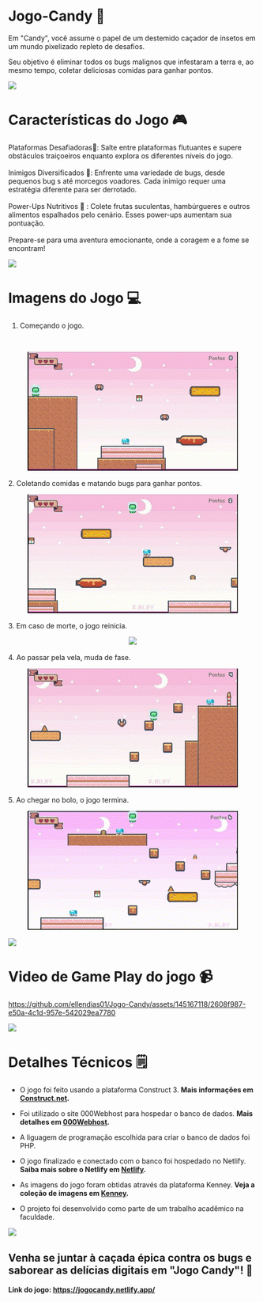  # Jogo-Candy 🍬

Em "Candy", você assume o papel de um destemido caçador de insetos em um mundo pixelizado repleto de desafios. 

Seu objetivo é eliminar todos os bugs malignos que infestaram a terra e, ao mesmo tempo, coletar deliciosas comidas para ganhar pontos.

<img src="https://user-images.githubusercontent.com/73097560/115834477-dbab4500-a447-11eb-908a-139a6edaec5c.gif">

# Características do Jogo 🎮

Plataformas Desafiadoras🥖: Salte entre plataformas flutuantes e supere obstáculos traiçoeiros enquanto explora os diferentes níveis do jogo.
<br>
<br>
Inimigos Diversificados 🦇: Enfrente uma variedade de bugs, desde pequenos bug s até morcegos voadores. Cada inimigo requer uma estratégia diferente para ser derrotado.
<br>
<br>
Power-Ups Nutritivos 🍕 : Colete frutas suculentas, hambúrgueres e outros alimentos espalhados pelo cenário. Esses power-ups  aumentam sua pontuação.
<br>
<br>
Prepare-se para uma aventura emocionante, onde a coragem e a fome se encontram! 

<img src="https://user-images.githubusercontent.com/73097560/115834477-dbab4500-a447-11eb-908a-139a6edaec5c.gif">

# Imagens do Jogo 💻

1. Começando o jogo.
<br>
<p align="center">
<img src="/img/c1.gif">
</p>
2. Coletando comidas e matando bugs para ganhar pontos.
<p>
<p align="center">
<img src="/img/c2.gif">
</p>
3. Em caso de morte, o jogo reinicia.
<p>
<p align="center">
<img src="/img/c3.gif">
</p>
4. Ao passar pela vela, muda de fase.
<p>
<p align="center">
<img src="/img/c4.gif">
</p>
5. Ao chegar no bolo, o jogo termina.
<p>
<p align="center">
<img src="/img/c5.gif">
</p>

<img src="https://user-images.githubusercontent.com/73097560/115834477-dbab4500-a447-11eb-908a-139a6edaec5c.gif">

# Video de Game Play do jogo 📹

https://github.com/ellendias01/Jogo-Candy/assets/145167118/2608f987-e50a-4c1d-957e-542029ea7780

<img src="https://user-images.githubusercontent.com/73097560/115834477-dbab4500-a447-11eb-908a-139a6edaec5c.gif">

# Detalhes Técnicos 🗒️

- O jogo foi feito usando a plataforma Construct 3. **Mais informações em [Construct.net](https://editor.construct.net/).**

- Foi utilizado o site 000Webhost para hospedar o banco de dados. **Mais detalhes em [000Webhost](https://www.000webhost.com/).**

- A liguagem de programação escolhida para criar o banco de dados foi PHP.

- O jogo finalizado e conectado com o banco foi hospedado no Netlify. **Saiba mais sobre o Netlify em [Netlify](https://www.netlify.com/).**

- As imagens do jogo foram obtidas através da plataforma Kenney. **Veja a coleção de imagens em [Kenney](https://kenney.nl/assets/series:Pixel%20Platformer).**

- O projeto foi desenvolvido como parte de um trabalho acadêmico na faculdade.

  
<img src="https://user-images.githubusercontent.com/73097560/115834477-dbab4500-a447-11eb-908a-139a6edaec5c.gif">

## Venha se juntar à caçada épica contra os bugs e saborear as delícias digitais em "Jogo Candy"! 🍰
**Link do jogo: https://jogocandy.netlify.app/**

